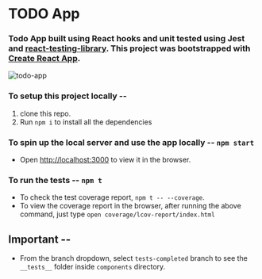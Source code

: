 # TODO App

### Todo App built using React hooks and unit tested using Jest and [react-testing-library](https://testing-library.com/). This project was bootstrapped with [Create React App](https://github.com/facebook/create-react-app).

![todo-app](https://user-images.githubusercontent.com/16633104/79181612-cefc1600-7e1d-11ea-94f1-83be2ed0aeb6.gif)

### To setup this project locally --

1. clone this repo.
2. Run `npm i` to install all the dependencies

### To spin up the local server and use the app locally -- `npm start`

- Open [http://localhost:3000](http://localhost:3000) to view it in the browser.

### To run the tests -- `npm t`

- To check the test coverage report, `npm t -- --coverage`.
- To view the coverage report in the browser, after running the above command, just type `open coverage/lcov-report/index.html`


## Important --
- From the branch dropdown, select `tests-completed` branch to see the `__tests__` folder inside `components` directory.
